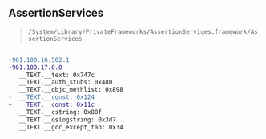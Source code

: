 ## AssertionServices

> `/System/Library/PrivateFrameworks/AssertionServices.framework/AssertionServices`

```diff

-961.100.16.502.1
+961.100.17.0.0
   __TEXT.__text: 0x747c
   __TEXT.__auth_stubs: 0x480
   __TEXT.__objc_methlist: 0x898
-  __TEXT.__const: 0x124
+  __TEXT.__const: 0x11c
   __TEXT.__cstring: 0x88f
   __TEXT.__oslogstring: 0x3d7
   __TEXT.__gcc_except_tab: 0x34

```
